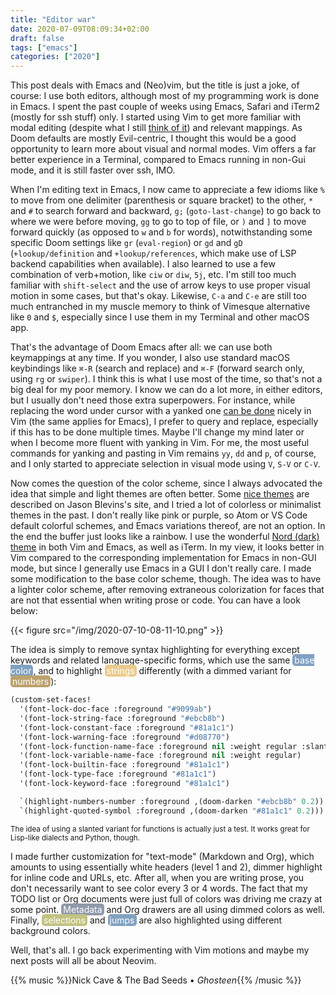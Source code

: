 ```yaml
---
title: "Editor war"
date: 2020-07-09T08:09:34+02:00
draft: false
tags: ["emacs"]
categories: ["2020"]
---
```


This post deals with Emacs and (Neo)vim, but the title is just a joke, of course: I use both editors, although most of my programming work is done in Emacs. I spent the past couple of weeks using Emacs, Safari and iTerm2 (mostly for ssh stuff) only. I started using Vim to get more familiar with modal editing (despite what I still [think of it](/post/emacs-15-years-later/)) and relevant mappings. As Doom defaults are mostly Evil-centric, I thought this would be a good opportunity to learn more about visual and normal modes. Vim offers a far better experience in a Terminal, compared to Emacs running in non-Gui mode, and it is still faster over ssh, IMO.

When I'm editing text in Emacs, I now came to appreciate a few idioms like `%` to move from one delimiter (parenthesis or square bracket) to the other, `*` and `#` to search forward and backward, `g;` (`goto-last-change`) to go back to where we were before moving, `gg` to go to top of file, or `)` and `]` to move forward quickly (as opposed to `w` and `b` for words), notwithstanding some specific Doom settings like `gr` (`eval-region`) or `gd` and `gD` (`+lookup/definition` and `+lookup/references`, which make use of LSP backend capabilities when available). I also learned to use a few combination of verb+motion, like `ciw` or `diw`, `5j`, etc. I'm still too much familiar with `shift-select` and the use of arrow keys to use proper visual motion in some cases, but that's okay. Likewise, `C-a` and `C-e` are still too much entranched in my muscle memory to think of Vimesque alternative like `0` and `$`, especially since I use them in my Terminal and other macOS app.

That's the advantage of Doom Emacs after all: we can use both keymappings at any time. If you wonder, I also use standard macOS keybindings like `⌘-R` (search and replace) and `⌘-F` (forward search only, using `rg` or `swiper`). I think this is what I use most of the time, so that's not a big deal for my poor memory. I know we can do a lot more, in either editors, but I usually don't need those extra superpowers. For instance, while replacing the word under cursor with a yanked one [can be done](https://unix.stackexchange.com/a/88719) nicely in Vim (the same applies for Emacs), I prefer to query and replace, especially if this has to be done multiple times. Maybe I'll change my mind later or when I become more fluent with yanking in Vim. For me, the most useful commands for yanking and pasting in Vim remains `yy`, `dd` and `p`, of course, and I only started to appreciate selection in visual mode using `V`, `S-V` or `C-V`.

Now comes the question of the color scheme, since I always advocated the idea that simple and light themes are often better. Some [nice themes](https://jblevins.org/projects/emacs-color-themes/) are described on Jason Blevins's site, and I tried a lot of colorless or minimalist themes in the past. I don't really like pink or purple, so Atom or VS Code default colorful schemes, and Emacs variations thereof, are not an option. In the end the buffer just looks like a rainbow. I use the wonderful [Nord (dark) theme](https://www.nordtheme.com) in both Vim and Emacs, as well as iTerm. In my view, it looks better in Vim compared to the corresponding implementation for Emacs in non-GUI mode, but since I generally use Emacs in a GUI I don't really care. I made some modification to the base color scheme, though. The idea was to have a lighter color scheme, after removing extraneous colorization for faces that are not that essential when writing prose or code. You can have a look below:

{{< figure src="/img/2020-07-10-08-11-10.png" >}}

The idea is simply to remove syntax highlighting for everything except keywords and related language-specific forms, which use the same <span style="background:#81a1c1; color:white; padding:1px 3px 1px 3px; border-radius: 5px">base color</span>, and to highlight <span style="background:#ebcb8b; color:white; padding:1px 3px 1px 3px; border-radius: 5px">strings</span> differently (with a dimmed variant for <span style="background:#bca26f; color:white; padding:1px 3px 1px 3px; border-radius: 5px">numbers</span>):

```lisp
(custom-set-faces!
  '(font-lock-doc-face :foreground "#9099ab")
  '(font-lock-string-face :foreground "#ebcb8b")
  '(font-lock-constant-face :foreground "#81a1c1")
  '(font-lock-warning-face :foreground "#d08770")
  '(font-lock-function-name-face :foreground nil :weight regular :slant italic)
  '(font-lock-variable-name-face :foreground nil :weight regular)
  '(font-lock-builtin-face :foreground "#81a1c1")
  '(font-lock-type-face :foreground "#81a1c1")
  '(font-lock-keyword-face :foreground "#81a1c1")

  `(highlight-numbers-number :foreground ,(doom-darken "#ebcb8b" 0.2))
  `(highlight-quoted-symbol :foreground ,(doom-darken "#81a1c1" 0.2)))
```

<small>The idea of using a slanted variant for functions is actually just a test. It works great for Lisp-like dialects and Python, though.</small>

I made further customization for "text-mode" (Markdown and Org), which amounts to using essentially white headers (level 1 and 2), dimmer highlight for inline code and URLs, etc. After all, when you are writing prose, you don't necessarily want to see color every 3 or 4 words. The fact that my TODO list or Org documents were just full of colors was driving me crazy at some point. <span style="background:#9099ab; color:white; padding:1px 3px 1px 3px; border-radius: 5px">Metadata</span> and Org drawers are all using dimmed colors as well. Finally, <span style="background:#c2c282; color:white; padding:1px 3px 1px 3px; border-radius: 5px">selections</span> and <span style="background:#81a1c1; color:white; padding:1px 3px 1px 3px; border-radius: 5px">jumps</span> are also highlighted using different background colors.

Well, that's all. I go back experimenting with Vim motions and maybe my next posts will all be about Neovim.

{{% music %}}Nick Cave & The Bad Seeds • _Ghosteen_{{% /music %}}
